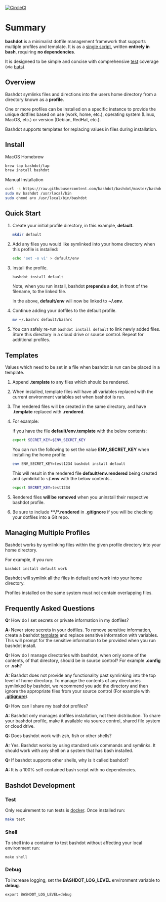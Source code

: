 [![CircleCI](https://circleci.com/gh/bashdot/bashdot/tree/master.svg?style=svg)](https://circleci.com/gh/bashdot/bashdot/tree/master)

# Summary

**bashdot** is a minimalist dotfile management framework that supports multiple profiles and template. It is
as a [single script](https://github.com/bashdot/bashdot/blob/master/bashdot), written **entirely in bash**,
requiring **no dependencies**.

It is designeed to be simple and concise with comprehensive [test](https://circleci.com/gh/bashdot/bashdot/tree/master) coverage (via [bats](https://github.com/sstephenson/bats)).

## Overview

Bashdot symlinks files and directions into the users home directory from a directory known as a **profile**.

One or more profiles can be installed on a specific instance to provide
the unique dotfiles based on use (work, home, etc.), operating system
(Linux, MacOS, etc.) or version (Debian, RedHat, etc.).

Bashdot supports templates for replacing values in files during installation.

## Install

MacOS Homebrew

```sh
brew tap bashdot/tap
brew install bashdot
```

Manual Installation

```sh
curl -s https://raw.githubusercontent.com/bashdot/bashdot/master/bashdot > bashdot
sudo mv bashdot /usr/local/bin
sudo chmod a+x /usr/local/bin/bashdot
```

## Quick Start

1. Create your initial profile directory, in this example, **default**.

    ```sh
    mkdir default
    ```

1. Add any files you would like symlinked into your home directory when this profile is installed:

    ```sh
    echo 'set -o vi' > default/env
    ```

1. Install the profile.

    ```sh
    bashdot install default
    ```
    Note, when you run install, bashdot **prepends a dot**, in front of the filename, to the linked file.

    In the above, **default/env** will now be linked to **~/.env**.

1. Continue adding your dotfiles to the default profile.

   ```sh
   mv ~/.bashrc default/bashrc
   ```

1. You can safely re-run ```bashdot install default``` to link newly added files. Store this directory in
a cloud drive or source control. Repeat for additional profiles.

## Templates

Values which need to be set in a file when bashdot is run can be placed in a template.

1. Append **.template** to any files which should be rendered.

1. When installed, template files will have all variables replaced with the current
environment variables set when bashdot is run.

1. The rendered files will be created in the same directory, and have **.template** replaced
with **.rendered**.

1. For example:

    If you have the file **default/env.template** with the below contents:

    ```sh
    export SECRET_KEY=$ENV_SECRET_KEY
    ```

    You can run the following to set the value **ENV_SECRET_KEY** when installing the home profile:

    ```sh
    env ENV_SECRET_KEY=test1234 bashdot install default
    ```

    This will result in the rendered file **default/env.rendered** being created and symlinkd to **~/.env** with the below contents..

    ```sh
    export SECRET_KEY=test1234
    ```

1. Rendered files **will be removed** when you uninstall their respective bashdot profile.

1. Be sure to include **\*\*/\*.rendered** in **.gitignore** if you will be checking your dotfiles
into a Git repo.

## Managing Multiple Profiles

Bashdot works by symlinking files within the given profile directory into your home directory.

For example, if you run:

```sh
bashdot install default work
```

Bashdot will symlink all the files in default and work into your home directory.

Profiles installed on the same system must not contain overlapping files.

## Frequently Asked Questions

**Q:** How do I set secrets or private information in my dotfiles?

**A:** Never store secrets in your dotfiles. To remove sensitive information, create
a bashdot [template](https://github.com/bashdot/bashdot#templates) and
replace sensitive information with variables. This will prompt for the sensitive information to be
provided when you run bashdot install.

**Q:** How do I manage directories with bashdot, when only some of the contents, of that
directory, should be in source control? For example **.config** or **.ssh**?

**A:** Bashdot does not provide any functionality past symlinking into the top level of
home directory. To manage the contents of any directories symlinked by bashdot, we recommend
you add the directory and then ignore the appropriate files from your source
control (For example with [**.gitignore**](https://git-scm.com/docs/gitignore)).

**Q:** How can I share my bashdot profiles?

**A:** Bashdot only manages dotfiles installation, not their distribution. To share your
bashdot profile, make it available via source control, shared file system or cloud drive.

**Q:** Does bashdot work with zsh, fish or other shells?

**A:** Yes. Bashdot works by using standard unix commands and symlinks. It should work 
with any shell on a system that has bash installed.

**Q:** If bashdot supports other shells, why is it called bashdot?

**A:** It is a 100% self contained bash script with no dependencies.

## Bashdot Development

### Test

Only requirement to run tests is [docker](https://docs.docker.com/install/). Once installed run:

```sh
make test
```

### Shell

To shell into a container to test bashdot without affecting your local environment run:

```
make shell
```

### Debug

To increase logging, set the **BASHDOT_LOG_LEVEL** environment variable to **debug**.

```
export BASHDOT_LOG_LEVEL=debug
```
